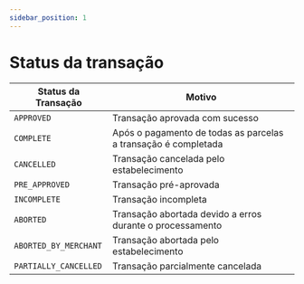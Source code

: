 ```yaml
---
sidebar_position: 1
---
```


# Status da transação

|Status da Transação|Motivo|
|-------------------|------|
|`APPROVED`|Transação aprovada com sucesso|
|`COMPLETE`|Após o pagamento de todas as parcelas a transação é completada|
|`CANCELLED`|Transação cancelada pelo estabelecimento|
|`PRE_APPROVED`|Transação pré-aprovada|
|`INCOMPLETE`|Transação incompleta|
|`ABORTED`|Transação abortada devido a erros durante o processamento|
|`ABORTED_BY_MERCHANT`|Transação abortada pelo estabelecimento|
|`PARTIALLY_CANCELLED`|Transação parcialmente cancelada|
